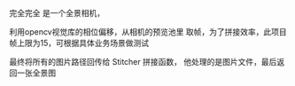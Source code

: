 完全完全 是一个全景相机，

利用opencv视觉库的相位偏移，从相机的预览池里 取帧，为了拼接效率，此项目帧上限为15，可根据具体业务场景做测试

最终将所有的图片路径回传给 Stitcher 拼接函数， 他处理的是图片文件，最后返回一张全景图
